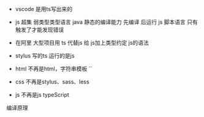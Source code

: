 - vscode 是用ts写出来的
- js 超集 弱类型类型语言
java 静态的编译能力 先编译 后运行
js 脚本语言 只有触发了才能发现错误
- 在阿里 大型项目用 ts 代替js
给 js加上类型约定 js的语法
- stylus 
写的ts 运行的是js

- html 不再是html，字符串模板 ``
- css 不再是stylus、sass、less
- js 不再是js typeScript

编译原理
